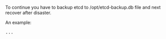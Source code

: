 To continue you have to backup etcd to /opt/etcd-backup.db file and next recover after disaster.

An example:

<pre>
...
</pre>